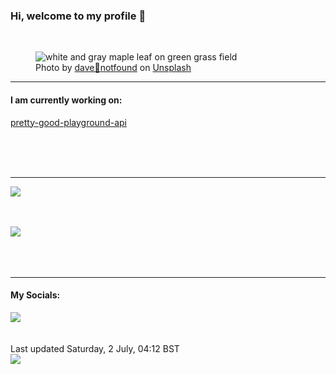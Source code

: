 <h3>Hi, welcome to my profile 👋</h3>

<br />
<figure>
  <img
    src="https://images.unsplash.com/photo-1630674892902-13307a0f7410?crop=entropy&cs=tinysrgb&fit=max&fm=jpg&ixid=MnwyNzQ3MDB8MHwxfHJhbmRvbXx8fHx8fHx8fDE2NTY3MjQ3OTg&ixlib=rb-1.2.1&q=80&w=1080&auto=format"
    alt="white and gray maple leaf on green grass field" 
  />
  <figcaption>Photo by <a
    href="https://unsplash.com/@davenotfound?utm_source=Profile%20readme&utm_medium=referral">dave🌿notfound</a> on <a
    href="https://unsplash.com/?utm_source=Profile%20readme&utm_medium=referral">Unsplash</a></figcaption>
</figure>


<hr />
<h4>I am currently working on:</h4>
<a href="https://github.com/ShaneLucy/pretty-good-playground-api">pretty-good-playground-api</a>

<br /><br /><br />

<hr />
<img
  src="https://github-readme-stats.vercel.app/api?username=shanelucy&show_icons=true&theme=calm"
/>
<br /><br /><br />

<img 
  src="https://github-readme-stats.vercel.app/api/top-langs/?username=shanelucy&theme=calm"
/>
<br /><br /><br /><br />
<hr />
<h4>My Socials:</h4>
<a href="https://uk.linkedin.com/in/shane-lucy-4735b616a">
  <img
    src="https://img.shields.io/badge/linkedin%20-%230077B5.svg?&style=for-the-badge&logo=linkedin&logoColor=white"
  />
</a>
<br /><br /><br />
Last updated Saturday, 2 July, 04:12 BST
<br />
<img
  src="https://github.com/ShaneLucy/ShaneLucy/workflows/README%20build/badge.svg"
/>
